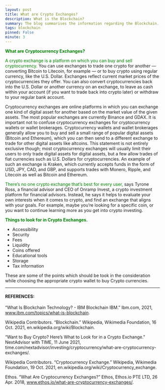 ```yaml
---
layout: post
title: What are Crypto Exchanges?
description: What is the Blockchain?
summary: The blog summarises the information regarding the Blockchain. 
tags: blockchain
pinned: False
minute: 3
---
```


<b><span style="color:green">What are Cryptocurrency Exchanges?</span></b><br>

<span style="color:green">A crypto exchange is a platform on which you can buy and sell cryptocurrency.</span> You can use exchanges to trade one crypto for another — converting Bitcoin to Litecoin, for example — or to buy crypto using regular currency, like the U.S. Dollar. Exchanges reflect current market prices of the cryptocurrencies they offer. You can also convert cryptocurrencies back into the U.S. Dollar or another currency on an exchange, to leave as cash within your account (if you want to trade back into crypto later) or withdraw to your regular bank account.

Cryptocurrency exchanges are online platforms in which you can exchange one kind of digital asset for another based on the market value of the given assets. The most popular exchanges are currently Binance and GDAX. It is important not to confuse cryptocurrency exchanges for cryptocurrency wallets or wallet brokerages. Cryptocurrency wallets and wallet brokerages generally allow you to buy and sell a small range of popular digital assets (Bitcoin and Ethereum), which you can then send to a different exchange to trade for other digital assets like altcoins. This statement is not entirely exclusive though; most cryptocurrency exchanges will usually limit their users to only trade digital assets for digital assets, but a few allow trades of fiat currencies such as U.S. Dollars for cryptocurrencies. An example of such an exchange is Kraken, which currently accepts funds in the form of USD, JPY, CAD, and GBP, and supports trades with Monero, Ripple, and Litecoin as well as Bitcoin and Ethereum.

<span style="color:green">There’s no one crypto exchange that’s best for every user,</span> says Tyrone Ross, a financial advisor and CEO of Onramp Invest, a crypto investment platform for financial advisors. Instead, he says it helps to evaluate your own interests when it comes to crypto, and find an exchange that aligns with your goals. For example, maybe you’re looking for a specific coin, or you want to continue learning more as you get into crypto investing. 


<b><span style="color:green">Things to look for in Crypto Exchanges.</span></b><br>
 - Accessibility
 - Security
 - Fees
 - Liquidity
 - Coins offered
 - Educational tools
 - Storage
 - Tax information

These are some of the points which should be took in the consideration while choosing the appropriate crypto wallet to buy Crypto currencies.



---

#### REFERENCES:

“What Is Blockchain Technology? - IBM Blockchain IBM.” Ibm.com, 2021, www.ibm.com/topics/what-is-blockchain.

‌Wikipedia Contributors. “Blockchain.” Wikipedia, Wikimedia Foundation, 16 Oct. 2021, en.wikipedia.org/wiki/Blockchain.

“Want to Buy Crypto? Here’s What to Look for in a Crypto Exchange.” NextAdvisor with TIME, 11 June 2021, time.com/nextadvisor/investing/cryptocurrency/what-are-cryptocurrency-exchanges/.

‌Wikipedia Contributors. “Cryptocurrency Exchange.” Wikipedia, Wikimedia Foundation, 19 Oct. 2021, en.wikipedia.org/wiki/Cryptocurrency_exchange.

‌Ethos. “What Are Cryptocurrency Exchanges?” Ethos, Ethos.io PTE LTD, 26 Apr. 2018, www.ethos.io/what-are-cryptocurrency-exchanges/.

‌